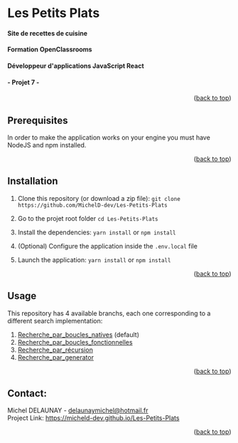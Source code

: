 <a name="readme-top"></a>

# Les Petits Plats

#### Site de recettes de cuisine

#### Formation OpenClassrooms

#### Développeur d'applications JavaScript React

#### - Projet 7 -

<p align="right">(<a href="#readme-top">back to top</a>)</p>

## Prerequisites

In order to make the application works on your engine you must have NodeJS and
npm installed.

<p align="right">(<a href="#readme-top">back to top</a>)</p>

## Installation

1. Clone this repository (or download a zip file):
   `git clone https://github.com/MichelD-dev/Les-Petits-Plats`

2. Go to the projet root folder `cd Les-Petits-Plats`

3. Install the dependencies: `yarn install` or `npm install`

4. (Optional) Configure the application inside the `.env.local` file

5. Launch the application: `yarn install` or `npm install`
<p align="right">(<a href="#readme-top">back to top</a>)</p>

## Usage

This repository has 4 available branchs, each one corresponding to a different
search implementation:

1. [Recherche_par_boucles_natives](https://github.com/MichelD-dev/Les-Petits-Plats/tree/Recherche_par_boucles_natives)
   (default)
2. [Recherche_par_boucles_fonctionnelles](https://github.com/MichelD-dev/Les-Petits-Plats/tree/Recherche_par_boucles_fonctionnelles)
3. [Recherche_par_récursion](https://github.com/MichelD-dev/Les-Petits-Plats/tree/Recherche_par_r%C3%A9cursion)
4. [Recherche_par_generator](https://github.com/MichelD-dev/Les-Petits-Plats/tree/Recherche_par_generator)
<p align="right">(<a href="#readme-top">back to top</a>)</p>

## Contact:

Michel DELAUNAY - delaunaymichel@hotmail.fr  
Project Link: https://micheld-dev.github.io/Les-Petits-Plats

<p align="right">(<a href="#readme-top">back to top</a>)</p>
